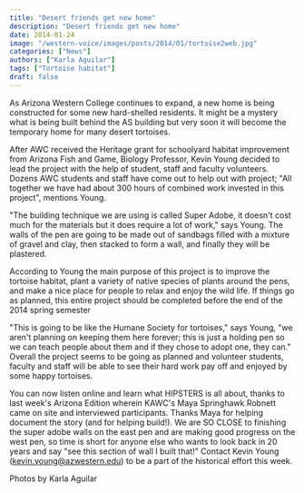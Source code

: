 ```yaml
---
title: "Desert friends get new home"
description: "Desert friends get new home"
date: 2014-01-24
image: "/western-voice/images/posts/2014/01/tortoise2web.jpg"
categories: ["News"]
authors: ["Karla Aguilar"]
tags: ["Tortoise habitat"]
draft: false
---
```

As Arizona Western College continues to expand, a new home is being constructed for some new hard-shelled residents. It might be a mystery what is being built behind the AS building but very soon it will become the temporary home for many desert tortoises.

After AWC received the Heritage grant for schoolyard habitat improvement from Arizona Fish and Game, Biology Professor, Kevin Young decided to lead the project with the help of student, staff and faculty volunteers. Dozens AWC students and staff have come out to help out with project; "All together we have had about 300 hours of combined work invested in this project", mentions Young.

"The building technique we are using is called Super Adobe, it doesn't cost much for the materials but it does require a lot of work," says Young. The walls of the pen are going to be made out of sandbags filled with a mixture of gravel and clay, then stacked to form a wall, and finally they will be plastered.

According to Young the main purpose of this project is to improve the tortoise habitat, plant a variety of native species of plants around the pens, and make a nice place for people to relax and enjoy the wild life. If things go as planned, this entire project should be completed before the end of the 2014 spring semester

"This is going to be like the Humane Society for tortoises," says Young, "we aren't planning on keeping them here forever; this is just a holding pen so we can teach people about them and if they chose to adopt one, they can." Overall the project seems to be going as planned and volunteer students, faculty and staff will be able to see their hard work pay off and enjoyed by some happy tortoises.

You can now listen online and learn what HIPSTERS is all about, thanks to last week's Arizona Edition wherein KAWC's Maya Springhawk Robnett came on site and interviewed participants. Thanks Maya for helping document the story (and for helping build!). We are SO CLOSE to finishing the super adobe walls on the east pen and are making good progress on the west pen, so time is short for anyone else who wants to look back in 20 years and say "see this section of wall I built that!" Contact Kevin Young (kevin.young@azwestern.edu) to be a part of the historical effort this week.

Photos by Karla Aguilar